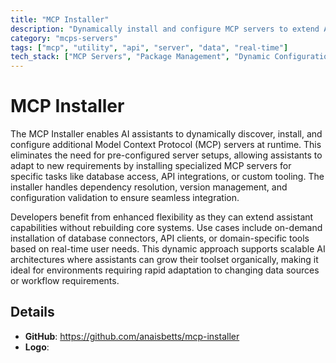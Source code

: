 ```yaml
---
title: "MCP Installer"
description: "Dynamically install and configure MCP servers to extend AI assistant capabilities with new tools and data sources."
category: "mcps-servers"
tags: ["mcp", "utility", "api", "server", "data", "real-time"]
tech_stack: ["MCP Servers", "Package Management", "Dynamic Configuration", "AI Assistants"]
---
```


# MCP Installer

The MCP Installer enables AI assistants to dynamically discover, install, and configure additional Model Context Protocol (MCP) servers at runtime. This eliminates the need for pre-configured server setups, allowing assistants to adapt to new requirements by installing specialized MCP servers for specific tasks like database access, API integrations, or custom tooling. The installer handles dependency resolution, version management, and configuration validation to ensure seamless integration.

Developers benefit from enhanced flexibility as they can extend assistant capabilities without rebuilding core systems. Use cases include on-demand installation of database connectors, API clients, or domain-specific tools based on real-time user needs. This dynamic approach supports scalable AI architectures where assistants can grow their toolset organically, making it ideal for environments requiring rapid adaptation to changing data sources or workflow requirements.

## Details

- **GitHub**: https://github.com/anaisbetts/mcp-installer
- **Logo**: 
